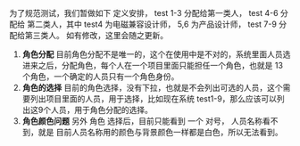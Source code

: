 为了规范测试，我们暂做如下 定义安排， test 1-3 分配给第一类人， test 4-6 分配给 第二类人，其中 test4 为电磁兼容设计师， 5,6 为产品设计师， test 7-9 分配给第三类人。 如有修改，这里会随之更新。

1. __角色分配__  目前角色分配不是唯一的，这个在使用中是不对的，系统里面人员选进来之后，分配角色，每个人在一个项目里面只能担任一个角色，也就是 13个角色，一个确定的人员只有一个角色身份。
2. __角色的选择__   目前的角色选择，没有下拉，也就是不会列出可选的人员，这个需要列出项目里面的人员，用于选择，比如现在系统 test1-9，那么应该可以列出这9个人员，用于角色分配的选择。 
3. __角色颜色问题__  另外 角色 选择后，目前只能看到 一个 对号， 人员名称看不到，就是 目前人员名称用的颜色与背景颜色一样都是白色，所以无法看到。
